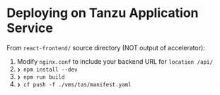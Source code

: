 # Deploying on Tanzu Application Service

From `react-frontend/` source directory (NOT output of accelerator):
1. Modify `nginx.conf` to include your backend URL for `location /api/`
1. `❯ npm install --dev`
1. `❯ npm run build`
1. `❯ cf push -f ./vms/tas/manifest.yaml`
